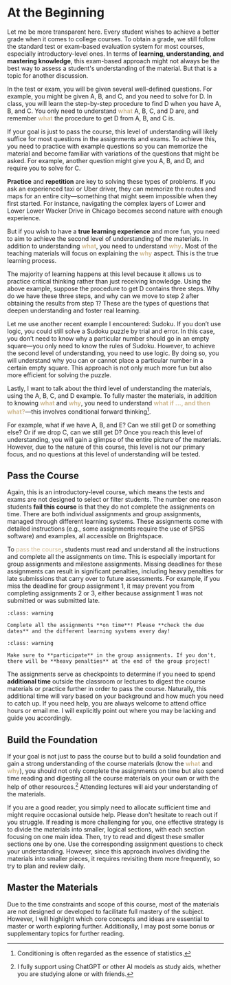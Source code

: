 # At the Beginning

Let me be more transparent here. Every student wishes to achieve a better grade when it comes to college courses. To obtain a grade, we still follow the standard test or exam-based evaluation system for most courses, especially introductory-level ones. In terms of **learning, understanding, and mastering knowledge**, this exam-based approach might not always be the best way to assess a student's understanding of the material. But that is a topic for another discussion.

In the test or exam, you will be given several well-defined questions. For example, you might be given A, B, and C, and you need to solve for D. In class, you will learn the step-by-step procedure to find D when you have A, B, and C. You only need to understand <span style="color:#cfb991">**what**</span> A, B, C, and D are, and remember <span style="color:#cfb991">**what**</span> the procedure to get D from A, B, and C is. 

If your goal is just to pass the course, this level of understanding will likely suffice for most questions in the assignments and exams. To achieve this, you need to practice with example questions so you can memorize the material and become familiar with variations of the questions that might be asked. For example, another question might give you A, B, and D, and require you to solve for C. 

**Practice** and **repetition** are key to solving these types of problems. If you ask an experienced taxi or Uber driver, they can memorize the routes and maps for an entire city—something that might seem impossible when they first started. For instance, navigating the complex layers of Lower and Lower Lower Wacker Drive in Chicago becomes second nature with enough experience.

But if you wish to have a **true learning experience** and more fun, you need to aim to achieve the second level of understanding of the materials. In addition to understanding <span style="color:#cfb991">**what**</span>, you need to understand <span style="color:#cfb991">**why**</span>. Most of the teaching materials will focus on explaining the <span style="color:#cfb991">**why**</span> aspect. This is the true learning process. 

The majority of learning happens at this level because it allows us to practice critical thinking rather than just receiving knowledge. Using the above example, suppose the procedure to get D contains three steps. Why do we have these three steps, and why can we move to step 2 after obtaining the results from step 1? These are the types of questions that deepen understanding and foster real learning.

Let me use another recent example I encountered: Sudoku. If you don’t use logic, you could still solve a Sudoku puzzle by trial and error. In this case, you don’t need to know why a particular number should go in an empty square—you only need to know the rules of Sudoku. However, to achieve the second level of understanding, you need to use logic. By doing so, you will understand why you can or cannot place a particular number in a certain empty square. This approach is not only much more fun but also more efficient for solving the puzzle.

Lastly, I want to talk about the third level of understanding the materials, using the A, B, C, and D example. To fully master the materials, in addition to knowing <span style="color:#cfb991">**what**</span> and <span style="color:#cfb991">**why**</span>, you need to understand <span style="color:#cfb991">**what if ..., and then what?**</span>—this involves conditional forward thinking[^footnote01]. 

[^footnote01]: Conditioning is often regarded as the essence of statistics.

For example, what if we have A, B, and E? Can we still get D or something else? Or if we drop C, can we still get D? Once you reach this level of understanding, you will gain a glimpse of the entire picture of the materials. However, due to the nature of this course, this level is not our primary focus, and no questions at this level of understanding will be tested.

## Pass the Course

Again, this is an introductory-level course, which means the tests and exams are not designed to select or filter students. The number one reason students **fail this course** is that they do not complete the assignments on time. There are both individual assignments and group assignments, managed through different learning systems. These assignments come with detailed instructions (e.g., some assignments require the use of SPSS software) and examples, all accessible on Brightspace. 

To <span style="color:#cfb991">pass the course</span>, students must read and understand all the instructions and complete all the assignments on time. This is especially important for group assignments and milestone assignments. Missing deadlines for these assignments can result in significant penalties, including heavy penalties for late submissions that carry over to future assessments. For example, if you miss the deadline for group assignment 1, it may prevent you from completing assignments 2 or 3, either because assignment 1 was not submitted or was submitted late.

```{admonition} Remember!
:class: warning

Complete all the assignments **on time**! Please **check the due dates** and the different learning systems every day!
```
```{admonition} Remember!
:class: warning

Make sure to **participate** in the group assignments. If you don't, there will be **heavy penalties** at the end of the group project!
```

The assignments serve as checkpoints to determine if you need to spend **additional time** outside the classroom or lectures to digest the course materials or practice further in order to pass the course. Naturally, this additional time will vary based on your background and how much you need to catch up. If you need help, you are always welcome to attend office hours or email me. I will explicitly point out where you may be lacking and guide you accordingly.

## Build the Foundation

If your goal is not just to pass the course but to build a solid foundation and gain a strong understanding of the course materials (know the <span style="color:#cfb991">**what**</span> and <span style="color:#cfb991">**why**</span>), you should not only complete the assignments on time but also spend time reading and digesting all the course materials on your own or with the help of other resources.[^footnote02] Attending lectures will aid your understanding of the materials. 

If you are a good reader, you simply need to allocate sufficient time and might require occasional outside help. Please don't hesitate to reach out if you struggle. If reading is more challenging for you, one effective strategy is to divide the materials into smaller, logical sections, with each section focusing on one main idea. Then, try to read and digest these smaller sections one by one. Use the corresponding assignment questions to check your understanding. However, since this approach involves dividing the materials into smaller pieces, it requires revisiting them more frequently, so try to plan and review daily. 

[^footnote02]: I fully support using ChatGPT or other AI models as study aids, whether you are studying alone or with friends.

## Master the Materials

Due to the time constraints and scope of this course, most of the materials are not designed or developed to facilitate full mastery of the subject. However, I will highlight which core concepts and ideas are essential to master or worth exploring further. Additionally, I may post some bonus or supplementary topics for further reading.


